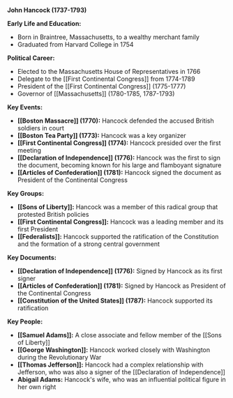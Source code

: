  **John Hancock (1737-1793)**

**Early Life and Education:**
* Born in Braintree, Massachusetts, to a wealthy merchant family
* Graduated from Harvard College in 1754

**Political Career:**
* Elected to the Massachusetts House of Representatives in 1766
* Delegate to the [[First Continental Congress]] from 1774-1789
* President of the [[First Continental Congress]] (1775-1777)
* Governor of [[Massachusetts]] (1780-1785, 1787-1793)

**Key Events:**
* **[[Boston Massacre]] (1770):** Hancock defended the accused British soldiers in court
* **[[Boston Tea Party]] (1773):** Hancock was a key organizer
* **[[First Continental Congress]] (1774):** Hancock presided over the first meeting
* **[[Declaration of Independence]] (1776):** Hancock was the first to sign the document, becoming known for his large and flamboyant signature
* **[[Articles of Confederation]] (1781):** Hancock signed the document as President of the Continental Congress

**Key Groups:**
* **[[Sons of Liberty]]:** Hancock was a member of this radical group that protested British policies
* **[[First Continental Congress]]:** Hancock was a leading member and its first President
* **[[Federalists]]:** Hancock supported the ratification of the Constitution and the formation of a strong central government

**Key Documents:**
* **[[Declaration of Independence]] (1776):** Signed by Hancock as its first signer
* **[[Articles of Confederation]] (1781):** Signed by Hancock as President of the Continental Congress
* **[[Constitution of the United States]] (1787):** Hancock supported its ratification

**Key People:**
* **[[Samuel Adams]]:** A close associate and fellow member of the [[Sons of Liberty]]
* **[[George Washington]]:** Hancock worked closely with Washington during the Revolutionary War
* **[[Thomas Jefferson]]:** Hancock had a complex relationship with Jefferson, who was also a signer of the [[Declaration of Independence]]
* **Abigail Adams:** Hancock's wife, who was an influential political figure in her own right